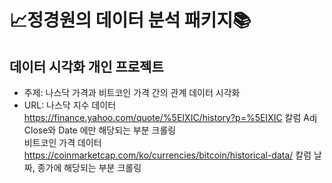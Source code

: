 # :chart_with_upwards_trend:정경원의 데이터 분석 패키지:books:

## 데이터 시각화 개인 프로젝트 

- 주제: 나스닥 가격과 비트코인 가격 간의 관계 데이터 시각화
- URL: 나스닥 지수 데이터 https://finance.yahoo.com/quote/%5EIXIC/history?p=%5EIXIC 칼럼 Adj Close와 Date 에만 해당되는 부분 크롤링  
비트코인 가격 데이터 https://coinmarketcap.com/ko/currencies/bitcoin/historical-data/ 칼럼 날짜, 종가에 해당되는 부분 크롤링

